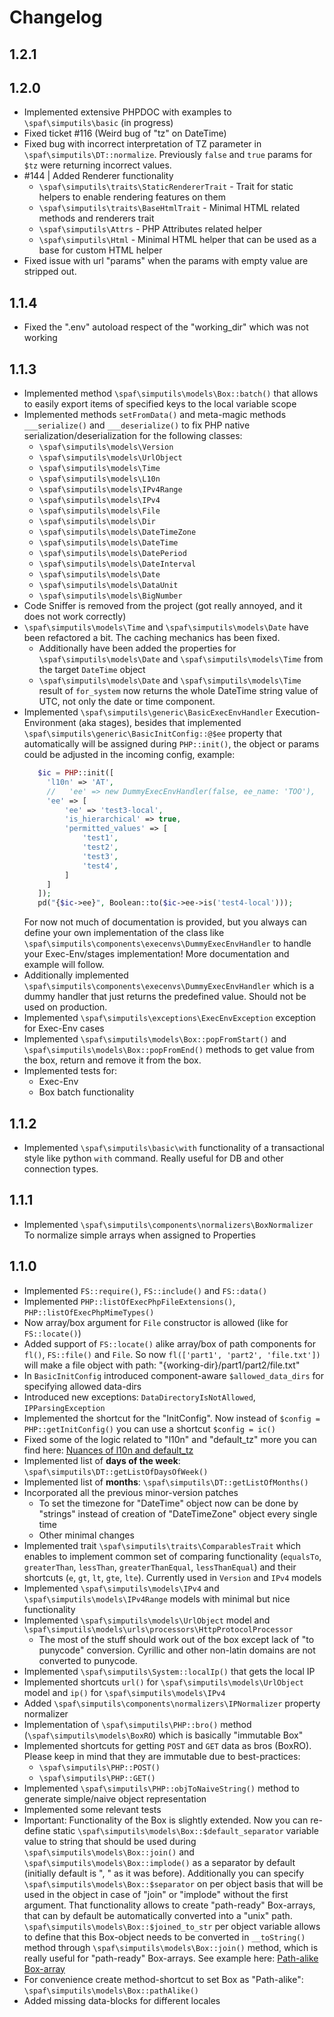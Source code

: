 # Changelog

## 1.2.1

## 1.2.0

[//]: # (FIX   Don't forget to implement proper tests for the fixed timezone machanics)

* Implemented extensive PHPDOC with examples to `\spaf\simputils\basic` (in progress)
* Fixed ticket #116 (Weird bug of "tz" on DateTime)
* Fixed bug with incorrect interpretation of TZ parameter
  in `\spaf\simputils\DT::normalize`. Previously `false` and `true` params for `$tz`
  were returning incorrect values.
* #144 | Added Renderer functionality
	* `\spaf\simputils\traits\StaticRendererTrait` - Trait for static helpers to enable rendering
	  features on them
	* `\spaf\simputils\traits\BaseHtmlTrait` - Minimal HTML related methods and renderers trait
	* `\spaf\simputils\Attrs` - PHP Attributes related helper
	* `\spaf\simputils\Html` - Minimal HTML helper that can be used as a base for custom HTML helper
* Fixed issue with url "params" when the params with empty value are stripped out.

## 1.1.4

* Fixed the ".env" autoload respect of the "working_dir" which was not working

## 1.1.3

* Implemented method `\spaf\simputils\models\Box::batch()` that allows to easily export items
  of specified keys to the local variable scope
* Implemented methods `setFromData()` and meta-magic methods `___serialize()` and
  `___deserialize()` to fix PHP native serialization/deserialization for the
  following classes:
	* `\spaf\simputils\models\Version`
	* `\spaf\simputils\models\UrlObject`
	* `\spaf\simputils\models\Time`
	* `\spaf\simputils\models\L10n`
	* `\spaf\simputils\models\IPv4Range`
	* `\spaf\simputils\models\IPv4`
	* `\spaf\simputils\models\File`
	* `\spaf\simputils\models\Dir`
	* `\spaf\simputils\models\DateTimeZone`
	* `\spaf\simputils\models\DateTime`
	* `\spaf\simputils\models\DatePeriod`
	* `\spaf\simputils\models\DateInterval`
	* `\spaf\simputils\models\Date`
	* `\spaf\simputils\models\DataUnit`
	* `\spaf\simputils\models\BigNumber`
* Code Sniffer is removed from the project (got really annoyed, and it does not work correctly)
* `\spaf\simputils\models\Time` and `\spaf\simputils\models\Date` have been refactored a bit.
  The caching mechanics has been fixed.
	* Additionally have been added the properties for `\spaf\simputils\models\Date`
	  and `\spaf\simputils\models\Time` from the target `DateTime` object
	* `\spaf\simputils\models\Date` and `\spaf\simputils\models\Time` result of `for_system`
	  now returns the whole DateTime string value of UTC, not only the date or time component.
* Implemented `\spaf\simputils\generic\BasicExecEnvHandler` Execution-Environment (aka stages),
  besides that implemented `\spaf\simputils\generic\BasicInitConfig::@$ee` property that
  automatically will be assigned during `PHP::init()`, the object or params could be
  adjusted in the incoming config, example:
  ```php
     $ic = PHP::init([
       'l10n' => 'AT',
       //	'ee' => new DummyExecEnvHandler(false, ee_name: 'TOO'),
       'ee' => [
           'ee' => 'test3-local',
           'is_hierarchical' => true,
           'permitted_values' => [
               'test1',
               'test2',
               'test3',
               'test4',
           ]
       ]
     ]);
     pd("{$ic->ee}", Boolean::to($ic->ee->is('test4-local')));
  ```
  For now not much of documentation is provided, but you always can define your own
  implementation of the class like `\spaf\simputils\components\execenvs\DummyExecEnvHandler`
  to handle your Exec-Env/stages implementation! More documentation and example will follow.
* Additionally implemented `\spaf\simputils\components\execenvs\DummyExecEnvHandler`
  which is a dummy handler that just returns the predefined value. Should not be used
  on production.
* Implemented `\spaf\simputils\exceptions\ExecEnvException` exception for Exec-Env cases
* Implemented `\spaf\simputils\models\Box::popFromStart()` and
  `\spaf\simputils\models\Box::popFromEnd()` methods to get value from the box, return
  and remove it from the box.
* Implemented tests for:
	* Exec-Env
	* Box batch functionality

## 1.1.2

* Implemented `\spaf\simputils\basic\with` functionality of a transactional style like
  python `with` command. Really useful for DB and other connection types.

## 1.1.1

* Implemented `\spaf\simputils\components\normalizers\BoxNormalizer` To normalize simple
  arrays when assigned to Properties

## 1.1.0

* Implemented `FS::require()`, `FS::include()` and `FS::data()`
* Implemented `PHP::listOfExecPhpFileExtensions()`, `PHP::listOfExecPhpMimeTypes()`
* Now array/box argument for `File` constructor is allowed (like for `FS::locate()`)
* Added support of `FS::locate()` alike array/box of path components for `fl()`,
  `FS::file()` and `File`. So now `fl(['part1', 'part2', 'file.txt'])` will make a file
  object with path: "{working-dir}/part1/part2/file.txt"
* In `BasicInitConfig` introduced component-aware `$allowed_data_dirs` for specifying
  allowed data-dirs
* Introduced new exceptions: `DataDirectoryIsNotAllowed`, `IPParsingException`
* Implemented the shortcut for the "InitConfig". Now instead of
  `$config = PHP::getInitConfig()` you can use a shortcut `$config = ic()`
* Fixed some of the logic related to "l10n" and "default_tz" more you can find here:
  [Nuances of l10n and default_tz](docs/notes.md#Nuances-of-l10n-and-default_tz)
* Implemented list of **days of the week**: `\spaf\simputils\DT::getListOfDaysOfWeek()`
* Implemented list of **months**: `\spaf\simputils\DT::getListOfMonths()`
* Incorporated all the previous minor-version patches
	* To set the timezone for "DateTime" object now can be done by "strings" instead of
	  creation of "DateTimeZone" object every single time
	* Other minimal changes
* Implemented trait `\spaf\simputils\traits\ComparablesTrait` which enables to implement
  common set of comparing functionality (`equalsTo`, `greaterThan`, `lessThan`,
  `greaterThanEqual`, `lessThanEqual`) and their shortcuts (`e`, `gt`, `lt`,
  `gte`, `lte`). Currently used in `Version` and `IPv4` models
* Implemented `\spaf\simputils\models\IPv4` and `\spaf\simputils\models\IPv4Range` models
  with minimal but nice functionality
* Implemented `\spaf\simputils\models\UrlObject` model
  and `\spaf\simputils\models\urls\processors\HttpProtocolProcessor`
	* The most of the stuff should work out of the box except lack
	  of "to punycode" conversion. Cyrillic and other non-latin domains are
	  not converted to punycode.
* Implemented `\spaf\simputils\System::localIp()` that gets the local IP
* Implemented shortcuts `url()` for `\spaf\simputils\models\UrlObject` model and
  `ip()` for `\spaf\simputils\models\IPv4`
* Added `\spaf\simputils\components\normalizers\IPNormalizer` property normalizer
* Implementation of `\spaf\simputils\PHP::bro()` method (`\spaf\simputils\models\BoxRO`)
  which is basically "immutable Box"
* Implemented shortcuts for getting `POST` and `GET` data as bros (BoxRO). Please keep
  in mind that they are immutable due to best-practices:
	* `\spaf\simputils\PHP::POST()`
	* `\spaf\simputils\PHP::GET()`
* Implemented `\spaf\simputils\PHP::objToNaiveString()` method to generate simple/naive
  object representation
* Implemented some relevant tests
* Important: Functionality of the Box is slightly extended. Now you can re-define static
  `\spaf\simputils\models\Box::$default_separator` variable value to string that should be used
  during `\spaf\simputils\models\Box::join()` and `\spaf\simputils\models\Box::implode()` as
  a separator by default (initially default is ", " as it was before).
  Additionally you can specify `\spaf\simputils\models\Box::$separator` on per object basis
  that will be used in the object in case of "join" or "implode" without the first argument.
  That functionality allows to create "path-ready" Box-arrays, that can by default
  be automatically converted into a "unix" path.
  `\spaf\simputils\models\Box::$joined_to_str` per object variable allows to define that
  this Box-object needs to be converted in `__toString()` method
  through `\spaf\simputils\models\Box::join()` method, which is really useful for "path-ready"
  Box-arrays. See example here: [Path-alike Box-array](#Path-alike-Box-array)
* For convenience create method-shortcut
  to set Box as "Path-alike": `\spaf\simputils\models\Box::pathAlike()`
* Added missing data-blocks for different locales
